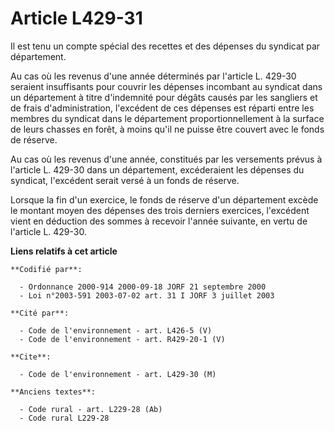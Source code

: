 # Article L429-31

Il est tenu un compte spécial des recettes et des dépenses du syndicat par département.

Au cas où les revenus d'une année déterminés par l'article L. 429-30 seraient insuffisants pour couvrir les dépenses
incombant au syndicat dans un département à titre d'indemnité pour dégâts causés par les sangliers et de frais
d'administration, l'excédent de ces dépenses est réparti entre les membres du syndicat dans le département
proportionnellement à la surface de leurs chasses en forêt, à moins qu'il ne puisse être couvert avec le fonds de réserve.

Au cas où les revenus d'une année, constitués par les versements prévus à l'article L. 429-30 dans un département,
excéderaient les dépenses du syndicat, l'excédent serait versé à un fonds de réserve.

Lorsque la fin d'un exercice, le fonds de réserve d'un département excède le montant moyen des dépenses des trois derniers
exercices, l'excédent vient en déduction des sommes à recevoir l'année suivante, en vertu de l'article L. 429-30.

**Liens relatifs à cet article**

	**Codifié par**:

	  - Ordonnance 2000-914 2000-09-18 JORF 21 septembre 2000
	  - Loi n°2003-591 2003-07-02 art. 31 I JORF 3 juillet 2003

	**Cité par**:

	  - Code de l'environnement - art. L426-5 (V)
	  - Code de l'environnement - art. R429-20-1 (V)

	**Cite**:

	  - Code de l'environnement - art. L429-30 (M)

	**Anciens textes**:

	  - Code rural - art. L229-28 (Ab)
	  - Code rural L229-28

